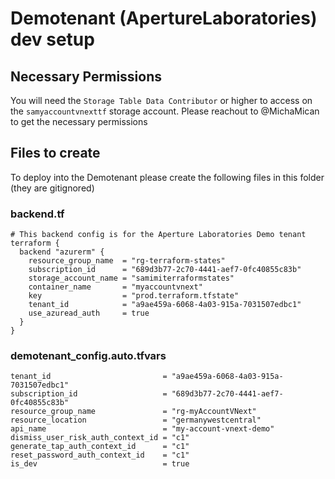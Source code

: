 # Demotenant (ApertureLaboratories) dev setup
## Necessary Permissions
You will need the `Storage Table Data Contributor` or higher to access on the `samyaccountvnexttf` storage account. Please reachout to @MichaMican to get the necessary permissions

## Files to create
To deploy into the Demotenant please create the following files in this folder (they are gitignored)
### backend.tf
```
# This backend config is for the Aperture Laboratories Demo tenant
terraform {
  backend "azurerm" {
    resource_group_name  = "rg-terraform-states"
    subscription_id      = "689d3b77-2c70-4441-aef7-0fc40855c83b"
    storage_account_name = "samimiterraformstates"
    container_name       = "myaccountvnext"
    key                  = "prod.terraform.tfstate"
    tenant_id            = "a9ae459a-6068-4a03-915a-7031507edbc1"
    use_azuread_auth     = true
  }
}

```

### demotenant_config.auto.tfvars
```
tenant_id                         = "a9ae459a-6068-4a03-915a-7031507edbc1"
subscription_id                   = "689d3b77-2c70-4441-aef7-0fc40855c83b"
resource_group_name               = "rg-myAccountVNext"
resource_location                 = "germanywestcentral"
api_name                          = "my-account-vnext-demo"
dismiss_user_risk_auth_context_id = "c1"
generate_tap_auth_context_id      = "c1"
reset_password_auth_context_id    = "c1"
is_dev                            = true
```